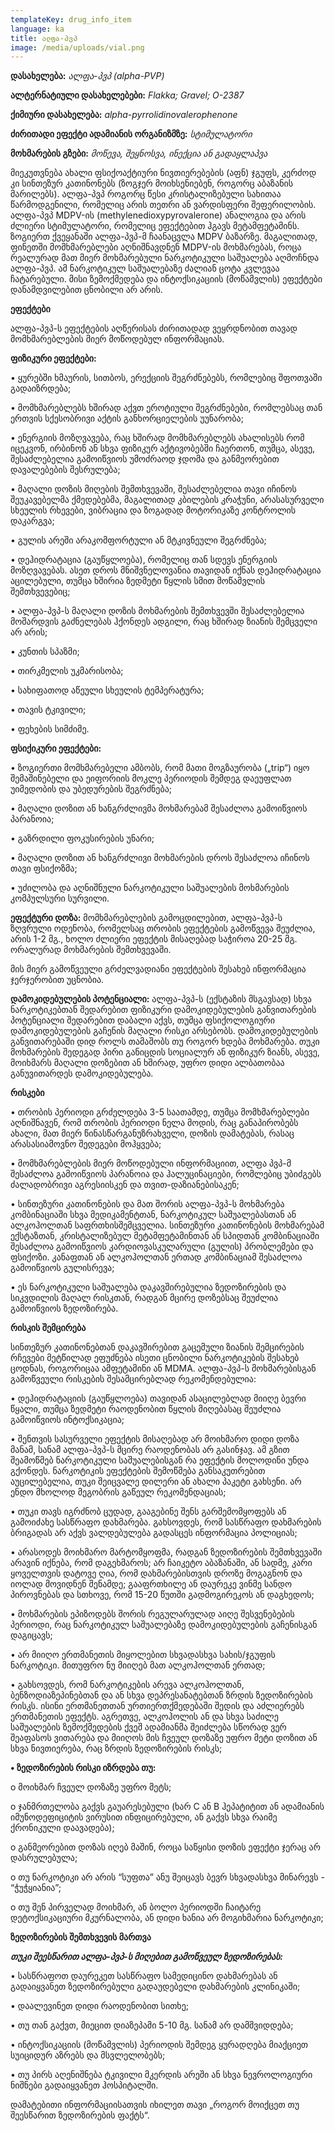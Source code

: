 ```yaml
---
templateKey: drug_info_item
language: ka
title: ალფა-პვპ
image: /media/uploads/vial.png
---
```

**დასახელება:** _ალფა-პვპ (alpha-PVP)_

**ალტერნატიული დასახელებები:** _Flakka; Gravel; O-2387_

**ქიმიური დასახელება:** _alpha-pyrrolidinovalerophenone_

**ძირითადი ეფექტი ადამიანის ორგანიზმზე:** _სტიმულატორი_

**მოხმარების გზები:** _მოწევა, შეყნოსვა, ინექცია ან გადაყლაპვა_

მიეკუთვნება ახალი ფსიქოაქტიური ნივთიერებების (აფნ) ჯგუფს, კერძოდ კი სინთეზურ კათინონებს (ზოგჯერ მოიხსენიებენ, როგორც აბაზანის მარილებს). ალფა-პვპ როგორც წესი კრისტალიზებული სახითაა წარმოდგენილი, რომელიც არის თეთრი ან ვარდისფერი შეფერილობის. ალფა-პვპ MDPV-ის (methylenedioxypyrovalerone) ანალოგია და არის ძლიერი სტიმულატორი, რომელიც ეფექტებით ჰგავს მეტამფეტამინს. ზოგიერთ ქვეყანაში ალფა-პვპ-მ ჩაანაცვლა MDPV ბაზარზე. მაგალითად, ფინეთში მომხმარებლები აღნიშნავდნენ MDPV-ის მოხმარებას, როცა რეალურად მათ მიერ მოხმარებული ნარკოტიკული საშუალება აღმოჩნდა ალფა-პვპ. ამ ნარკოტიკულ საშუალებაზე ძალიან ცოტა კვლევაა ჩატარებული. მისი ზემოქმედება და  ინტოქსიკაციის (მოწამვლის) ეფექტები დანამდვილებით ცნობილი არ არის. 

**ეფექტები**

ალფა-პვპ-ს ეფექტების აღწერისას ძირითადად ვეყრდნობით თავად მომხმარებლების მიერ მოწოდებულ ინფორმაციას. 

**ფიზიკური ეფექტები:**

•	ყურებში ხმაურის, სითბოს, ერექციის შეგრძნებებს, რომლებიც შფოთვაში გადაიზრდება;

•	მომხმარებლებს ხშირად აქვთ ეროტიული შეგრძნებები, რომლებსაც თან ერთვის სქესობრივი აქტის განხორციელების უუნარობა;

•	ენერგიის მოზღვავება, რაც ხშირად მომხმარებლებს ახალისებს რომ იცეკვონ, ირბინონ ან სხვა ფიზიკურ აქტივობებში ჩაერთონ, თუმცა, ასევე, შესაძლებელია გამოიწვიოს უმოძრაოდ ჯდომა და განმეორებით დავალებების შესრულება;

•	 მაღალი დოზის მიღების შემთხვევაში, შესაძლებელია თავი იჩინოს შეუკავებელმა ქმედებებმა, მაგალითად კბილების კრაჭუნი, არასასურველი სხეულის რხევები, ვიბრაცია და ზოგადად მოტორიკაზე კონტროლის დაკარგვა; 

•	გულის არეში არაკომფორტული ან მტკივნეული შეგრძნება;

•	დეჰიდრატაცია (გაუწყლოება), რომელიც თან სდევს ენერგიის მოზღვავებას. ასეთ დროს მნიშვნელოვანია  თავიდან იქნას დეჰიდრატაცია აცილებული, თუმცა ხშირია ზედმეტი წყლის სმით მოწამვლის შემთხვევებიც;

•	ალფა-პვპ-ს მაღალი დოზის მოხმარების შემთხვევში შესაძლებელია მოშარდვის გაძნელებას ჰქონდეს ადგილი, რაც ხშირად ზიანის შემცველი არ არის;

•	კუნთის სპაზმი;

•	თირკმელის უკმარისობა;

•	 სახიფათოდ აწეული სხეულის ტემპერატურა;

•	თავის ტკივილი;

•	ფეხების სიმძიმე.

**ფსიქიკური ეფექტები:**

•	ზოგიერთი მომხმარებელი ამბობს, რომ მათი  მოგზაურობა („trip“) იყო შემაშინებელი და ეიფორიის მოკლე პერიოდის შემდეგ დაეუფლათ უიმედობის და უბედურების შეგრძნება;

•	მაღალი დოზით ან ხანგრძლივმა მოხმარებამ შესაძლოა გამოიწვიოს პარანოია;

•	გაზრდილი ფოკუსირების უნარი;

•	მაღალი დოზით ან ხანგრძლივი მოხმარების დროს შესაძლოა იჩინოს თავი ფსიქოზმა;

•	უძილობა და აღნიშნული ნარკოტიკული საშუალების მოხმარების კომპულსური სურვილი.

**ეფექტური დოზა:** მომხმარებლების გამოცდილებით, ალფა-პვპ-ს ზღვრული ოდენობა, რომელსაც თრობის ეფექტების გამოწვევა შეუძლია, არის 1-2 მგ., ხოლო ძლიერი ეფექტის მისაღებად საჭიროა 20-25 მგ. ორალურად მოხმარების შემთხვევაში.

 მის მიერ გამოწვეული გრძელვადიანი ეფექტების შესახებ ინფორმაცია ჯერჯერობით უცნობია.

**დამოკიდებულების პოტენციალი:** ალფა-პვპ-ს (ექსტაზის მსგავსად) სხვა ნარკოტიკებთან შედარებით ფიზიკური დამოკიდებულების განვითარების პოტენციალი შედარებით დაბალი აქვს, თუმცა ფსიქოლოგიური დამოკიდებულების გაჩენის მაღალი რისკი არსებობს. დამოკიდებულების განვითარებაში დიდ როლს თამაშობს თუ როგორ ხდება მოხმარება. თუკი მოხმარების შედეგად პირი განიცდის სოციალურ ან ფიზიკურ ზიანს, ასევე, მოიხმარს მაღალი დოზებით  ან ხშირად, უფრო დიდი ალბათობაა განუვითარდეს დამოკიდებულება. 

**რისკები**

•	თრობის პერიოდი გრძელდება 3-5 საათამდე, თუმცა მომხმარებლები აღნიშნავენ, რომ თრობის პერიოდი ნელა მოდის, რაც განაპირობებს ახალი, მათ მიერ წინასწარგანუზრახველი, დოზის დამატებას, რასაც არასასიამოვნო შედეგები მოჰყვება;

•	მომხმარებლების მიერ მოწოდებული ინფორმაციით, ალფა პვპ-მ შესაძლოა გამოიწვიოს პარანოია და ჰალუცინაციები, რომლებიც უბიძგებს ძალადობრივი აგრესიისკენ და თვით-დაზიანებისაკენ;

•	სინთეზური კათინონების და მათ შორის ალფა-პვპ-ს მოხმარება კომბინაციაში სხვა მედიკამენტთან, ნარკოტიკულ საშუალებასთან ან ალკოჰოლთან საფრთხისშემცველია. სინთეზური კათინონების მოხმარებამ ექსტაზთან, კრისტალიზებულ მეტამფეტამინთან ან სპიდთან კომბინაციაში შესაძლოა გამოიწვიოს კარდიოვასკულარული (გულის) პრობლემები და ფსიქოზი. კანაფთან ან ალკოჰოლთან ერთად კომბინაციამ შესაძლოა გამოიწვიოს გულისრევა;

•	ეს ნარკოტიკული საშუალება დაკავშირებულია ზედოზირების და სიკვდილის მაღალ რისკთან, რადგან მცირე დოზებსაც შეუძლია გამოიწვიოს ზედოზირება. 

**რისკის შემცირება**

სინთეზურ კათინონებთან დაკავშირებით გაცემული ზიანის შემცირების რჩევები მეტწილად ეფუძნება ისეთი ცნობილი ნარკოტიკების შესახებ ცოდნას, როგორიცაა ამფეტამინი ან MDMA. ალფა-პვპ-ს მოხმარებისგან გამოწვეული რისკების შესამცირებლად რეკომენდებულია:

•	დეჰიდრატაციის (გაუწყლოება) თავიდან ასაცილებლად მიიღე ბევრი წყალი, თუმცა ზედმეტი რაოდენობით წყლის მიღებასაც შეუძლია გამოიწვიოს ინტოქსიკაცია;

•	შენთვის სასურველი ეფექტის მისაღებად არ მოიხმარო დიდი დოზა მანამ, სანამ ალფა-პვპ-ს მცირე რაოდენობას არ გასინჯავ. ამ გზით შეამოწმებ ნარკოტიკული საშუალებისგან რა ეფექტის მოლოდინი უნდა გქონდეს. ნარკოტიკის ეფექტების შემოწმება განსაკუთრებით აუცილებელია, თუკი შეიცვალე დილერი ან ახალი პაკეტი გახსენი. არ ენდო მხოლოდ მეგობრის გაწეულ რეკომენდაციას;

•	თუკი თავს იგრძნობ ცუდად, გააგებინე შენს გარშემომყოფებს ან გამოიძახე სასწრაფო დახმარება. გახსოვდეს, რომ სასწრაფო დახმარების ბრიგადას არ აქვს ვალდებულება გადასცეს ინფორმაცია პოლიციას;

•	არასოდეს მოიხმარო მარტომყოფმა, რადგან ზედოზირების შემთხვევაში არავინ იქნება, რომ დაგეხმაროს; არ ჩაიკეტო აბაზანაში, ან სადმე, კარი ყოველთვის დატოვე ღია, რომ დახმარებისთვის დროზე მოგაგნონ და იოლად მოვიდნენ შენამდე; გააფრთხილე ან დაურეკე ვინმე სანდო პიროვნებას და სთხოვე, რომ 15-20 წუთში გადმოგირეკოს ან დაგხედოს;

•	მოხმარების ეპიზოდებს შორის რეგულარულად აიღე შესვენებების პერიოდი, რაც ნარკოტიკულ საშუალებაზე დამოკიდებულების გაჩენისგან დაგიცავს;

•	არ მიიღო ერთმანეთის მიყოლებით სხვადასხვა სახის/ჯგუფის ნარკოტიკი. მითუფრო ნუ მიიღებ მათ ალკოჰოლთან ერთად;

•	გახსოვდეს, რომ ნარკოტიკების არევა ალკოჰოლთან, ბენზოდიაზეპინებთან და ან სხვა დეპრესანატებთან ზრდის ზედოზირების რისკს. ისინი ერთმანეთთან ურთიერთქმედებაში შედის და აძლიერებს ერთმანეთის ეფექტს. აგრეთვე, ალკოჰოლის ან და სხვა საძილე საშუალების ზემოქმედების ქვეშ ადამიანმა შეიძლება სწორად ვერ შეაფასოს ვითარება და მიიღოს მის ჩვეულ დოზაზე უფრო მეტი დოზით ან სხვა ნივთიერება, რაც ზრდის ზედოზირების რისკს;

**•	ზედოზირების რისკი იზრდება თუ:**

o	 მოიხმარ ჩვეულ დოზაზე უფრო მეტს;

o	 ჯანმრთელობა გაქვს გაუარესებული (ხარ C ან B ჰეპატიტით ან ადამიანის იმუნოდეფიციტის ვირუსით ინფიცირებული, ან გაქვს სხვა რაიმე ქრონიკული დაავადება);

o	 განმეორებით დოზას იღებ მაშინ, როცა საწყისი დოზის ეფექტი ჯერაც არ დასრულებულა;

o	თუ ნარკოტიკი არ არის “სუფთა” ანუ შეიცავს ბევრ სხვადასხვა მინარევს - “ჭუჭყიანია”;

o	 თუ შენ პირველად მოიხმარ, ან ბოლო პერიოდში ჩაიტარე დეტოქსიკაციური მკურნალობა, ან დიდი ხანია არ მოგიხმარია ნარკოტიკი;

**ზედოზირების შემთხვევის მართვა**

_**თუკი შეესწარით ალფა-პვპ-ს მიღებით გამოწვეულ ზედოზირებას:**_

•	სასწრაფოთ დაურეკეთ სასწრაფო სამედიცინო დახმარებას ან გადაიყვანეთ ზედოზირებული გადაუდებელი დახმარების კლინიკაში;

•	დაალევინეთ დიდი რაოდენობით სითხე;

•	თუ თან გაქვთ, მიეცით დიაზეპამი 5-10 მგ. სანამ არ დამშვიდდება;

•	ინტოქსიკაციის (მოწამვლის) პერიოდის შემდეგ ყურადღება მიაქციეთ სუიციდურ აზრებს და მსვლელობებს;

•	თუ პირს აღენიშნება ტკივილი მკერდის არეში ან სხვა ნევროლოგიური ნიშნები გადაიყვანეთ ჰოსპიტალში.

დამატებითი ინფორმაციისათვის იხილეთ თავი „როგორ მოიქცეთ თუ შეესწარით ზედოზირების ფაქტს“.
